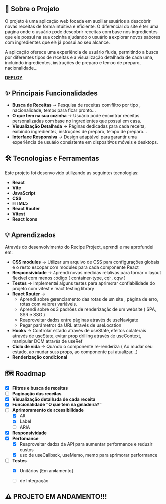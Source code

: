 ## 🍳 Sobre o Projeto

O projeto é uma aplicação web focada em auxiliar usuários a descobrir novas receitas de forma intuitiva e eficiente. O diferencial do site é ter uma página onde o usuário pode descobrir receitas com base nos ingredientes que ele possui na sua cozinha ajudando o usuário a explorar novos sabores com ingredientes que ele já possui ao seu alcance.

A aplicação oferece uma experiência de usuário fluida, permitindo a busca por diferentes tipos de receitas e a visualização detalhada de cada uma, incluindo ingredientes, instruções de preparo e tempo de preparo, nacionalidade...

[**DEPLOY**](https://recipe-project-one-wheat.vercel.app/)

## ✨ Principais Funcionalidades

- **Busca de Receitas** -> Pesquisa de receitas com filtro por tipo , nacionalidade, tempo para ficar pronto...
- **O que tem na sua cozinha** -> Usuário pode encontrar receitas personalizadas com base no ingredientes que possui em casa.
- **Visualização Detalhada** -> Páginas dedicadas para cada receita, exibindo ingredientes, instruções de preparo, tempo de preparo...
- **Interface Responsiva** -> Design adaptável para garantir uma experiência de usuário consistente em dispositivos móveis e desktops.

## 🛠️ Tecnologias e Ferramentas

Este projeto foi desenvolvido utilizando as seguintes tecnologias:
  - **React**
  - **Vite**
  - **JavaScript**
  - **CSS**
  - **HTML5**
  - **React Router**
  - **Vitest**
  - **React Icons**


## 💡 Aprendizados

Através do desenvolvimento do Recipe Project, aprendi e me aprofundei em:

  - **CSS modules** -> Utilizar um arquivo de CSS para configurações globais e o resto escopar com modules para cada componente React
  - **Responsividade** -> Aprendi novas medidas relativas para tornar o layout flexível com menos código ( container-type, cqh, cqw )
  - **Testes** -> Implementei alguns testes para aprimorar confiabilidade do projeto com vitest e react testing library
  - **React Router** ->
      - Aprendi sobre gerenciamento das rotas de um site , página de erro, rotas com valores variáveis.
      - Aprendi sobre os 3 padrões de renderização de um website ( SPA, SSR e SSG )
      - Reaproveitar dados entre páginas através de useNavigate
      - Pegar parâmetros da URL através de useLocation
  - **Hooks** -> Controlar estado através de useState, efeitos colaterais através de useState, evitar prop drilling através de useContext, manipular DOM através de useRef
  - **Ciclo de vida** -> Quando o componente re-renderiza ( Ao mudar seu estado, ao mudar suas props, ao componente pai atualizar...)
  - **Renderização condicional**

## 🗺️ Roadmap

- [x] **Filtros e busca de receitas**
- [ ] **Paginação das receitas**
- [x] **Visualização detalhada de cada receita**
- [x] **Funcionalidade “O que tem na geladeira?”**
- [ ] **Aprimoramento de acessibilidade**
  - [x] Alt
  - [x] Label
  - [ ] ARIA
- [x] **Responsividade**
- [x] **Perfomance**
  - [x] Reaproveitar dados da API para aumentar performance e reduzir custos
  - [x] uso de useCallback, useMemo, memo para aprimorar performance
- [ ] **Testes**
    - [x] Unitários [Em andamento]
    - [ ] de Integração


## ⚠️ PROJETO EM ANDAMENTO!!!
